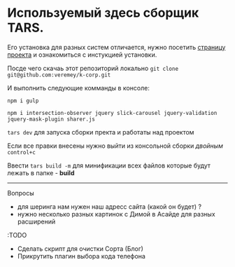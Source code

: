 
# Используемый здесь сборщик TARS.
Его установка для разных систем отличается, нужно посетить [страницу проекта](https://github.com/tars/tars-cli) и ознакомиться с инстукцией установки.

Посде чего скачаь этот репозиторий локально `git clone git@github.com:veremey/k-corp.git`

И выполнить следующие комманды в консоле:

`npm i gulp`

`npm i intersection-observer jquery slick-carousel jquery-validation jquery-mask-plugin sharer.js`

`tars dev` для запуска сборки пректа и работаты над проектом

Если все правки внесены нужно выйти из консольной сборки *двойным* `control+c`

Ввести `tars build -m` для минификации всех файлов которые будут лежать в папке - __build__


_______

Вопросы
- для шеринга нам нужен наш адресс сайта (какой он будет) ?
- нужно несколько разных картинок с Димой в Асайде для разных расширений


:TODO
- Сделать скрипт для очистки Сорта (Блог)
- Прикрутить плагин выбора кода телефона